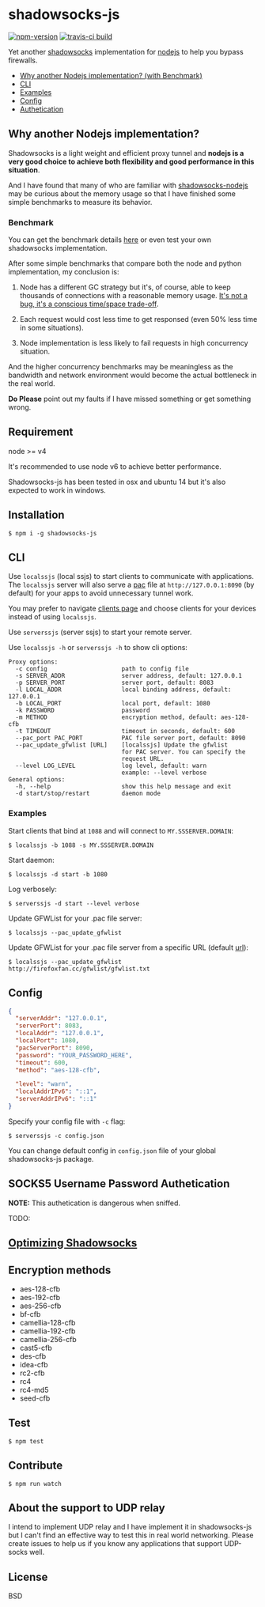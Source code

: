 # shadowsocks-js

[![npm-version](https://img.shields.io/npm/v/shadowsocks-js.svg?style=flat-square)](https://www.npmjs.com/package/shadowsocks-js)
[![travis-ci build](https://travis-ci.org/oyyd/shadowsocks-js.svg)](https://travis-ci.org/oyyd/shadowsocks-js)

Yet another [shadowsocks](https://shadowsocks.org/) implementation for [nodejs](https://github.com/shadowsocks/shadowsocks-nodejs) to help you bypass firewalls.

* [Why another Nodejs implementation? (with Benchmark)](https://github.com/oyyd/shadowsocks-js#why-another-nodejs-implementation)
* [CLI](https://github.com/oyyd/shadowsocks-js#cli)
* [Examples](https://github.com/oyyd/shadowsocks-js#examples)
* [Config](https://github.com/oyyd/shadowsocks-js#config)
* [Authetication](https://github.com/oyyd/shadowsocks-js#socks5-username-password-authetication)

## Why another Nodejs implementation?

Shadowsocks is a light weight and efficient proxy tunnel and __nodejs is a very good choice to achieve both flexibility and good performance in this situation__.

And I have found that many of who are familiar with [shadowsocks-nodejs](https://github.com/shadowsocks/shadowsocks-nodejs) may be curious about the memory usage so that I have finished some simple benchmarks to measure its behavior.

### Benchmark

You can get the benchmark details [here](benchmark/README.md) or even test your own shadowsocks implementation.

After some simple benchmarks that compare both the node and python implementation, my conclusion is:

1. Node has a different GC strategy but it's, of course, able to keep thousands of connections with a reasonable memory usage. [It's not a bug, it's a conscious time/space trade-off](https://github.com/nodejs/node-v0.x-archive/issues/4525).

2. Each request would cost less time to get responsed (even 50% less time in some situations).

3. Node implementation is less likely to fail requests in high concurrency situation.

And the higher concurrency benchmarks may be meaningless as the bandwidth and network environment would become the actual bottleneck in the real world.

**Do Please** point out my faults if I have missed something or get something wrong.

## Requirement

node >= v4

It's recommended to use node v6 to achieve better performance.

Shadowsocks-js has been tested in osx and ubuntu 14 but it's also expected to work in
windows.

## Installation

```
$ npm i -g shadowsocks-js
```

## CLI

Use `localssjs` (local ssjs) to start clients to communicate with applications. The `localssjs` server will also serve a [pac](https://en.wikipedia.org/wiki/PAC) file at `http://127.0.0.1:8090` (by default) for your apps to avoid unnecessary tunnel work.

You may prefer to navigate [clients page](https://shadowsocks.org/en/download/clients.html) and choose clients for your devices instead of using `localssjs`.

Use `serverssjs` (server ssjs) to start your remote server.

Use `localssjs -h` or `serverssjs -h` to show cli options:

```
Proxy options:
  -c config                     path to config file
  -s SERVER_ADDR                server address, default: 127.0.0.1
  -p SERVER_PORT                server port, default: 8083
  -l LOCAL_ADDR                 local binding address, default: 127.0.0.1
  -b LOCAL_PORT                 local port, default: 1080
  -k PASSWORD                   password
  -m METHOD                     encryption method, default: aes-128-cfb
  -t TIMEOUT                    timeout in seconds, default: 600
  --pac_port PAC_PORT           PAC file server port, default: 8090
  --pac_update_gfwlist [URL]    [localssjs] Update the gfwlist
                                for PAC server. You can specify the
                                request URL.
  --level LOG_LEVEL             log level, default: warn
                                example: --level verbose
General options:
  -h, --help                    show this help message and exit
  -d start/stop/restart         daemon mode
```

### Examples

Start clients that bind at `1088` and will connect to `MY.SSSERVER.DOMAIN`:

```
$ localssjs -b 1088 -s MY.SSSERVER.DOMAIN
```

Start daemon:

```
$ localssjs -d start -b 1080
```

Log verbosely:

```
$ serverssjs -d start --level verbose
```

Update GFWList for your .pac file server:

```
$ localssjs --pac_update_gfwlist
```

Update GFWList for your .pac file server from a specific URL (default [url](https://raw.githubusercontent.com/gfwlist/gfwlist/master/gfwlist.txt)):

```
$ localssjs --pac_update_gfwlist http://firefoxfan.cc/gfwlist/gfwlist.txt
```

## Config

```json
{
  "serverAddr": "127.0.0.1",
  "serverPort": 8083,
  "localAddr": "127.0.0.1",
  "localPort": 1080,
  "pacServerPort": 8090,
  "password": "YOUR_PASSWORD_HERE",
  "timeout": 600,
  "method": "aes-128-cfb",

  "level": "warn",
  "localAddrIPv6": "::1",
  "serverAddrIPv6": "::1"
}
```

Specify your config file with `-c` flag:

```
$ serverssjs -c config.json
```

You can change default config in `config.json` file of your global shadowsocks-js
package.

## SOCKS5 Username Password Authetication

__NOTE:__ This authetication is dangerous when sniffed.

TODO:

## [Optimizing Shadowsocks](https://github.com/Long-live-shadowsocks/shadowsocks/wiki/Optimizing-Shadowsocks)

## Encryption methods

* aes-128-cfb
* aes-192-cfb
* aes-256-cfb
* bf-cfb
* camellia-128-cfb
* camellia-192-cfb
* camellia-256-cfb
* cast5-cfb
* des-cfb
* idea-cfb
* rc2-cfb
* rc4
* rc4-md5
* seed-cfb

## Test

```
$ npm test
```

## Contribute

```
$ npm run watch
```

## About the support to UDP relay

I intend to implement UDP relay and I have implement it in shadowsocks-js
but I can't find an effective way to test this in real world networking.
Please create issues to help us if you know any applications that support
UDP-socks well.

## License

BSD
